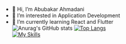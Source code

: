- 👋 Hi, I’m Abubakar Ahmadani
- 👀 I’m interested in Application Development
- 🌱 I’m currently learning React and Flutter
<br/>![Anurag's GitHub stats](https://github-readme-stats.vercel.app/api?username=AbAhmadani&count_private=true&show_icons=true)
[![Top Langs](https://github-readme-stats.vercel.app/api/top-langs/?username=AbAhmadani&layout=compact)](https://github.com/AbAhmadani/github-readme-stats)
<br/>[![My Skills](https://skillicons.dev/icons?i=java,androidstudio,kotlin,mongodb,nodejs,js,html,css)](https://skillicons.dev)


